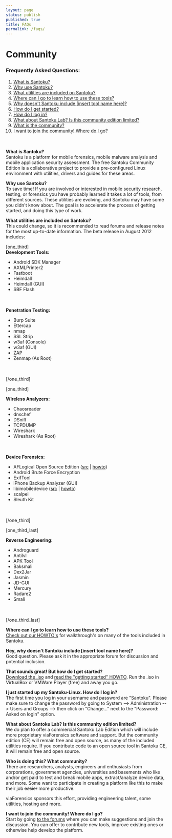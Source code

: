 ```yaml
---
layout: page
status: publish
published: true
title: FAQs
permalink: /faqs/
---
```


<div class="main-area">
  <div class="tools">
    <div class="holder">
      <div class="frame">
        <h1>Community</h1>
      </div> 
    </div> 
  </div> 
  <div class="main-holder">
    

<h3>Frequently Asked Questions:</h3>
<ol>
<li><a href="#what-is-santoku">What is Santoku?</a></li>
<li><a href="#why-use-santoku">Why use Santoku?</a></li>
<li><a href="#utilities-included">What utilities are included on Santoku?</a></li>
<li><a href="#howto-use-tools">Where can I go to learn how to use these tools?</a></li>
<li><a href="#request-tool-add">Why doesn't Santoku include [insert tool name here]?</a></li>
<li><a href="#get-started">How do I get started?</a></li>
<li><a href="#log-in">How do I log in?</a></li>
<li><a href="#lab-and-ce">What about Santoku Lab? Is this community edition limited?</a></li>
<li><a href="#join-community">What is the community?</a></li>
<li><a href="#join-community">I want to join the community! Where do I go?</a></li><br />
</ol><br />
<strong><a name="what-is-santoku"></a>What is Santoku?</strong><br />
Santoku is a platform for mobile forensics, mobile malware analysis and mobile application security assessment. The free Santoku Community Edition is a collaborative project to provide a pre-configured Linux environment with utilities, drivers and guides for these areas.</p>
<p><strong><a name="why-use-santoku"></a>Why use Santoku?</strong><br />
To save time! If you are involved or interested in mobile security research, testing, or forensics you have probably learned it takes a lot of tools, from different sources. These utilities are evolving, and Santoku may have some you didn't know about. The goal is to accelerate the process of getting started, and doing this type of work.</p>
<p><strong><a name="utilities-included"></a>What utilities are included on Santoku?</strong><br />
This could change, so it is recommended to read forums and release notes for the most up-to-date information. The beta release in August 2012 includes:</p>
<p>[one_third]<br />
<strong>Development Tools:</strong></p>
<ul>
<li>Android SDK Manager</li>
<li>AXMLPrinter2</li>
<li>Fastboot</li>
<li>Heimdall</li>
<li>Heimdall (GUI)</li>
<li>SBF Flash</li><br />
</ul><br />
<strong>Penetration Testing:</strong></p>
<ul>
<li>Burp Suite</li>
<li>Ettercap</li>
<li>nmap</li>
<li>SSL Strip</li>
<li>w3af (Console)</li>
<li>w3af (GUI)</li>
<li>ZAP</li>
<li>Zenmap (As Root)</li><br />
</ul><br />
[/one_third]</p>
<p>[one_third]</p>
<p><strong>Wireless Analyzers:</strong></p>
<ul>
<li>Chaosreader</li>
<li>dnschef</li>
<li>DSniff</li>
<li>TCPDUMP</li>
<li>Wireshark</li>
<li>Wireshark (As Root)</li><br />
</ul><br />
<strong>Device Forensics:</strong></p>
<ul>
<li>AFLogical Open Source Edition (<a title="AFLogical OSE Github" href="https://github.com/viaforensics/android-forensics" target="_blank">src</a> | <a title="HOWTO use AFLogical OSE" href="/mobile-forensics/howto-forensically-examine-android-aflogical-santoku" target="_blank">howto</a>)</li>
<li>Android Brute Force Encryption</li>
<li>ExifTool</li>
<li>iPhone Backup Analyzer (GUI)</li>
<li>libimobiledevice (<a href="http://www.libimobiledevice.org/" target="_new">src</a> | <a href="/how-tos/howto-create-a-logical-backup-of-an-ios-device-using-libimobiledevice-on-santoku-linux">howto</a>)</li>
<li>scalpel</li>
<li>Sleuth Kit</li><br />
</ul><br />
[/one_third]</p>
<p>[one_third_last]</p>
<p><strong>Reverse Engineering:</strong></p>
<ul>
<li>Androguard</li>
<li>Antilvl</li>
<li>APK Tool</li>
<li>Baksmali</li>
<li>Dex2Jar</li>
<li>Jasmin</li>
<li>JD-GUI</li>
<li>Mercury</li>
<li>Radare2</li>
<li>Smali</li><br />
</ul><br />
[/one_third_last]</p>
<p><strong><a name="howto-use-tools"></a>Where can I go to learn how to use these tools?</strong><br />
<a title="HOWTO&rsquo;s" href="howtos" target="_blank">Check out our HOWTO's</a> for walkthrough's on many of the tools included in Santoku.</p>
<p><strong><a name="request-tool-add"></a>Hey, why doesn't Santoku include [insert tool name here]?</strong><br />
Good question. Please ask it in the appropriate forum for discussion and potential inclusion.</p>
<p><strong><a name="get-started"></a>That sounds great! But how do I get started?</strong><br />
<a title="Download" href="/download" target="_blank">Download the .iso</a> and <a title="HOWTO Install Santoku in a Virtual Machine" href="/howto/installing-santoku/installing-santoku-in-a-virtual-machine" target="_blank">read the "getting started" HOWTO</a>. Run the .iso in VirtualBox or VMWare Player (free) and away you go.</p>
<p><strong><a name="log-in"></a>I just started up my Santoku-Linux. How do I log in?</strong><br />
The first time you log in your username and password are "Santoku". Please make sure to change the password by going to System --> Administration --> Users and Groups --> then click on "Change..." next to the "Password: Asked on login" option.</p>
<p><strong><a name="lab-and-ce"></a>What about Santoku Lab? Is this community edition limited?</strong><br />
We do plan to offer a commercial Santoku Lab Edition which will include more proprietary viaForensics software and support. But the community edition (CE) will remain free and open source, as many of the included utilities require. If you contribute code to an open source tool in Santoku CE, it will remain free and open source.</p>
<p><strong><a name="who-what-is-the-community"></a>Who is doing this? What community?</strong><br />
There are researchers, analysts, engineers and enthusiasts from corporations, government agencies, universities and basements who like and/or get paid to test and break mobile apps, extract/analyze device data, and more. Some want to participate in creating a platform like this to make their job <del>easier</del> more productive.</p>
<p>viaForensics sponsors this effort, providing engineering talent, some utilities, hosting and more.</p>
<p><strong><a name="join-community"></a>I want to join the community! Where do I go?</strong><br />
Start by going <a title="Forums" href="/forums" target="_blank">to the forums</a> where you can make suggestions and join the discussion. You can offer to contribute new tools, improve existing ones or otherwise help develop the platform.</p>


</div>
</div>
